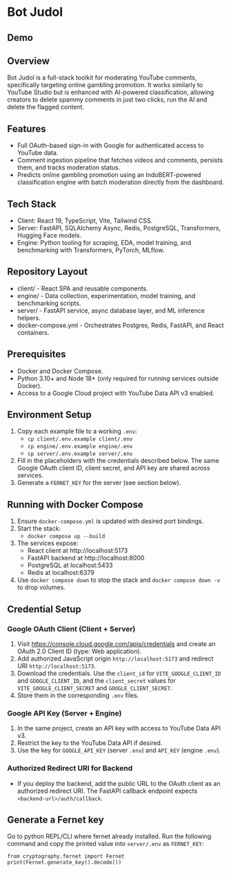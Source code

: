 # Bot Judol
## Demo


## Overview
Bot Judol is a full-stack toolkit for moderating YouTube comments, specifically targeting online gambling promotion. It works similarly to YouTube Studio but is enhanced with AI-powered classification, allowing creators to delete spammy comments in just two clicks, run the AI and delete the flagged content.

## Features
- Full OAuth-based sign-in with Google for authenticated access to YouTube data.
- Comment ingestion pipeline that fetches videos and comments, persists them, and tracks moderation status.
- Predicts online gambling promotion using an IndoBERT-powered classification engine with batch moderation directly from the dashboard.

## Tech Stack
- Client: React 19, TypeScript, Vite, Tailwind CSS.
- Server: FastAPI, SQLAlchemy Async, Redis, PostgreSQL, Transformers, Hugging Face models.
- Engine: Python tooling for scraping, EDA, model training, and benchmarking with Transformers, PyTorch, MLflow.

## Repository Layout
- client/ - React SPA and reusable components.
- engine/ - Data collection, experimentation, model training, and benchmarking scripts.
- server/ - FastAPI service, async database layer, and ML inference helpers.
- docker-compose.yml - Orchestrates Postgres, Redis, FastAPI, and React containers.

## Prerequisites
- Docker and Docker Compose.
- Python 3.10+ and Node 18+ (only required for running services outside Docker).
- Access to a Google Cloud project with YouTube Data API v3 enabled.

## Environment Setup
1. Copy each example file to a working `.env`:
   - `cp client/.env.example client/.env`
   - `cp engine/.env.example engine/.env`
   - `cp server/.env.example server/.env`
2. Fill in the placeholders with the credentials described below. The same Google OAuth client ID, client secret, and API key are shared across services.
3. Generate a `FERNET_KEY` for the server (see section below).

## Running with Docker Compose
1. Ensure `docker-compose.yml` is updated with desired port bindings.
2. Start the stack:
   - `docker compose up --build`
3. The services expose:
   - React client at http://localhost:5173
   - FastAPI backend at http://localhost:8000
   - PostgreSQL at localhost:5433
   - Redis at localhost:6379
4. Use `docker compose down` to stop the stack and `docker compose down -v` to drop volumes.

## Credential Setup

### Google OAuth Client (Client + Server)
1. Visit https://console.cloud.google.com/apis/credentials and create an OAuth 2.0 Client ID (type: Web application).
2. Add authorized JavaScript origin `http://localhost:5173` and redirect URI `http://localhost:5173`.
3. Download the credentials. Use the `client_id` for `VITE_GOOGLE_CLIENT_ID` and `GOOGLE_CLIENT_ID`, and the `client_secret` values for `VITE_GOOGLE_CLIENT_SECRET` and `GOOGLE_CLIENT_SECRET`.
4. Store them in the corresponding `.env` files.

### Google API Key (Server + Engine)
1. In the same project, create an API key with access to YouTube Data API v3.
2. Restrict the key to the YouTube Data API if desired.
3. Use the key for `GOOGLE_API_KEY` (server `.env`) and `API_KEY` (engine `.env`).

### Authorized Redirect URI for Backend
- If you deploy the backend, add the public URL to the OAuth client as an authorized redirect URI. The FastAPI callback endpoint expects `<backend-url>/auth/callback`.

## Generate a Fernet key
Go to python REPL/CLI where fernet already installed. Run the following command and copy the printed value into `server/.env` as `FERNET_KEY`: 
```
from cryptography.fernet import Fernet
print(Fernet.generate_key().decode())
```